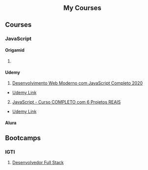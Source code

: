 <h2 align="center">My Courses</h2>

## Courses

### JavaScript

#### Origamid

1.

#### Udemy

1. [Desenvolvimento Web Moderno com JavaScript Completo 2020](https://github.com/cjambrosi/my-courses/blob/master/courses/js/web-moderno-js/README.md)

- [Udemy Link](https://www.udemy.com/course/curso-web 'Desenvolvimento Web Moderno com JavaScript Completo 2020')

2. [JavaScript - Curso COMPLETO com 6 Projetos REAIS](https://github.com/cjambrosi/my-courses/blob/master/courses/js/javascript-curso-completo/README.md)

- [Udemy Link](https://www.udemy.com/course/javascript-curso-completo/ 'JavaScript - Curso COMPLETO com 6 Projetos REAIS')

#### Alura

## Bootcamps

### IGTI

1. [Desenvolvedor Full Stack](bootcamps/igti/desenvolvedor-full-stack)
